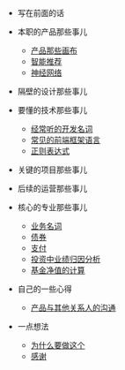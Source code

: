 - 写在前面的话
 
- 本职的产品那些事儿
  - [产品那些画布](/picture.md)
  - [智能推荐](/zntj.md)
  - [神经网络](/sjwl.md)
 
- 隔壁的设计那些事儿

- 要懂的技术那些事儿
  - [经常听的开发名词](/terminology.md)
  - [常见的前端框架语言](/Frontend.md)
  - [正则表达式](/regex.md)

- 关键的项目那些事儿

- 后续的运营那些事儿

- 核心的专业那些事儿
  - [业务名词](/fnoun.md)
  - [债券](/Fterminology.md)
  - [支付](/payment.md)
  - [投资中业绩归因分析](/brinson.md)
  - [基金净值的计算](/jjjz.md)

- 自己的一些心得
  - [产品与其他关系人的沟通](/PMExperience.md)

- 一点想法
  - [为什么要做这个](/about)
  - [感谢](/thx)

